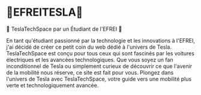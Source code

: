 # 🚗EFREITESLA🚗 #
🚗 TeslaTechSpace par un Étudiant de l'EFREI 🚗

En tant qu'étudiant passionné par la technologie et les innovations à l'EFREI, j'ai décidé de créer ce petit coin du web dédié à l'univers de Tesla. TeslaTechSpace est conçu pour tous ceux qui sont fascinés par les voitures électriques et les avancées technologiques. Que vous soyez un fan inconditionnel de Tesla ou simplement curieux de découvrir ce que l'avenir de la mobilité nous réserve, ce site est fait pour vous. Plongez dans l'univers de Tesla avec TeslaTechSpace, votre guide vers une mobilité plus verte et technologiquement avancée.
